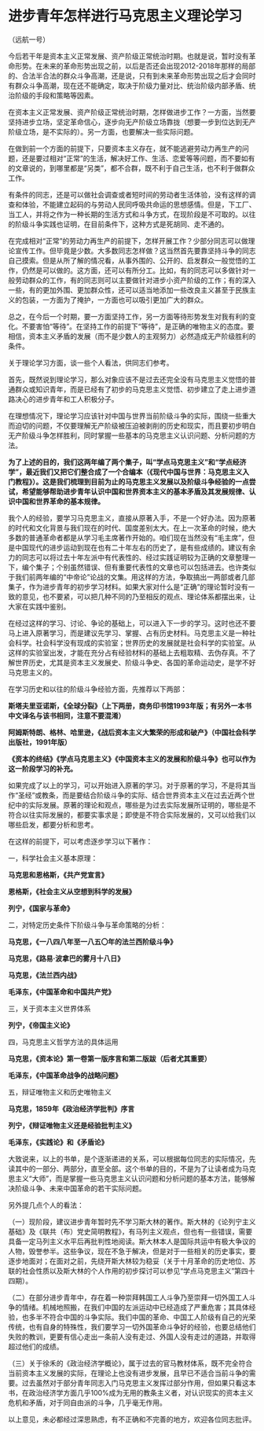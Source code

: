 # 进步青年怎样进行马克思主义理论学习

（远航一号）

今后若干年是资本主义正常发展、资产阶级正常统治时期。也就是说，暂时没有革命形势。在未来的革命形势出现之前，以后是否还会出现2012-2018年那样的局部的、合法半合法的群众斗争高潮，还是说，只有到未来革命形势出现之后才会同时有群众斗争高潮，现在还不能确定，取决于阶级力量对比、统治阶级内部矛盾、统治阶级的手段和策略等因素。

在资本主义正常发展、资产阶级正常统治时期，怎样做进步工作？一方面，当然要坚持进步立场，坚定革命信心，逐步向无产阶级立场靠拢（想要一步到位达到无产阶级立场，是不实际的）。另一方面，也要解决一些实际问题。

在做到前一个方面的前提下，只要资本主义存在，就不能逃避劳动力再生产的问题，还是要过相对“正常”的生活，解决好工作、生活、恋爱等等问题，而不要如有的文章说的，到哪里都是“另类”，都不合群，既不利于自己生活，也不利于做群众工作。

有条件的同志，还是可以做社会调查或者短时间的劳动者生活体验，没有这样的调查和体验，不能建立起码的与劳动人民同呼吸共命运的思想感情。但是，下工厂、当工人，并将之作为一种长期的生活方式和斗争方式，在现阶段是不可取的。以往的阶级斗争实践也证明，在目前条件下，这种方式是死胡同、走不通的。

在完成相对“正常”的劳动力再生产的前提下，怎样开展工作？少部分同志可以做理论宣传工作。但毕竟是少数。大多数同志怎样做？这当然首先要靠坚持斗争的同志自己摸索。但是从所了解的情况看，从事外围的、公开的、启发群众一般觉悟的工作，仍然是可以做的。这方面，还可以有所分工。比如，有的同志可以多做针对一般劳动群众的工作，有的同志则可以主要做针对进步小资产阶级的工作；有的深入一些，有的更加外围、更加群众性，还可以适当地添加一些改良主义甚至于民族主义的包装，一方面为了掩护，一方面也可以吸引更加广大的群众。

总之，在今后一个时期，要一方面坚持工作，另一方面等待形势发生对我有利的变化。不要害怕“等待”。在坚持工作的前提下“等待”，是正确的唯物主义的态度。要相信，资本主义矛盾的发展（而不是少数人的主观努力）必然造成无产阶级胜利的条件。

关于理论学习方面，谈一些个人看法，供同志们参考。

首先，既然说到理论学习，那么对象应该不是过去还完全没有马克思主义觉悟的普通群众或知识青年，而是已经有了初步的马克思主义觉悟、初步建立了走上进步道路决心的进步青年和工人积极分子。

在理想情况下，理论学习应该针对中国与世界当前阶级斗争的实际，围绕一些重大而迫切的问题，不仅要理解无产阶级被压迫被剥削的历史和现实，而且要初步明白无产阶级斗争怎样胜利，同时掌握一些基本的马克思主义认识问题、分析问题的方法。

**为了上述的目的，我们这两年编了两个集子，叫“学点马克思主义”和“学点经济学”，最近我们又把它们整合成了一个合编本（《现代中国与世界：马克思主义入门教程》）。这是我们梳理到目前为止的马克思主义发展以及阶级斗争经验的一点尝试，希望能够帮助进步青年认识中国和世界资本主义的基本矛盾及其发展规律、认识中国和世界革命的基本规律。**

我个人的经验，要学习马克思主义，直接从原著入手，不是一个好办法。因为原著的时代和文化背景与我们现在的时代、国度差别太大。在上一次革命的时候，绝大多数的普通革命者都是从学习毛主席著作开始的。咱们现在当然没有“毛主席”，但是中国现代的进步运动到现在也有二十年左右的历史了，是有些成绩的。建议有余力的同志可以将过去十年左派中有代表性的、经过实践证明较为正确的文章整理一下，编个集子；个别虽然错误、但有重要代表性的文章也可以包括进去。也许类似于我们前两年编的“中帝论”论战的文集。用这样的方法，争取搞出一两部或者几部集子，作为进步青年的初步学习材料。如果大家对什么是“正确”的理论暂时没有一致的意见，也不要紧，可以把几种不同的乃至相反的观点、理论体系都摆出来，让大家在实践中鉴别。

在经过这样的学习、讨论、争论的基础上，可以进入下一步的学习。这时也还不要马上进入原著学习，而是建议先学习、掌握、占有历史材料。马克思主义是一种社会科学。社会科学没有现成的实验室；世界历史的发展就是社会科学的实验室。从这样的实验室出发，才能在充分占有经验材料的基础上去粗取精、去伪存真。不了解世界历史，尤其是资本主义发展史、阶级斗争史、各国的革命运动史，是学不好马克思主义的。

在学习历史和以往的阶级斗争经验方面，先推荐以下两部：

**斯塔夫里亚诺斯，《全球分裂》（上下两册，商务印书馆1993年版；有另外一本书中文译名与该书相同，注意不要混淆）**

**阿姆斯特朗、格林、哈里逊，《战后资本主义大繁荣的形成和破产》（中国社会科学出版社，1991年版）**

**《资本的终结》《学点马克思主义》《中国资本主义的发展和阶级斗争》也可以作为这一阶段学习的补充。**

如果完成了以上的学习，可以开始进入原著的学习。对于原著的学习，不是将其当作“圣经”或教条，而是要结合阶级斗争的实际、结合世界资本主义在过去近两个世纪中的实际发展。原著的理论和观点，哪些是为过去实际发展所证明的，哪些是不符合以往实际发展的，都要实事求是；即使是不符合实际发展的，又可以给我们以哪些启发，都要分析和思考。

在这样的前提下，可以考虑逐步学习以下著作：

一，科学社会主义基本原理：

**马克思和恩格斯，《共产党宣言》**

**恩格斯，《社会主义从空想到科学的发展》**

**列宁，《国家与革命》**

二，对特定历史条件下阶级斗争与革命策略的分析：

**马克思，《一八四八年至一八五〇年的法兰西阶级斗争》**

**马克思，《路易·波拿巴的雾月十八日》**

**马克思，《法兰西内战》**

**毛泽东，《中国革命和中国共产党》**

三，关于资本主义世界体系

**列宁，《帝国主义论》**

四，马克思主义哲学方法的具体运用

**马克思，《资本论》第一卷第一版序言和第二版跋（后者尤其重要）**

**毛泽东，《中国革命战争的战略问题》**

五，辩证唯物主义和历史唯物主义

**马克思，1859年《政治经济学批判》序言**

**列宁，《辩证唯物主义还是经验批判主义》**

**毛泽东，《实践论》和《矛盾论》**

大致说来，以上的书单，是个逐渐递进的关系，可以根据每位同志的实际情况，先读其中的一部分、两部分，直至全部。这个书单的目的，不是为了让读者成为马克思主义“大师”，而是掌握一些马克思主义认识问题和分析问题的基本方法，能够解决阶级斗争、未来中国革命的若干实际问题。

另外提几点个人的看法：

（一）现阶段，建议进步青年暂时先不学习斯大林的著作。斯大林的《论列宁主义基础》及《联共（布）党史简明教程》，有马列主义观点，但也有一些错误，需要具备一定马列主义水平后再批判性地阅读。斯大林本人是国际共运中有极大争议的人物，毁誉参半。这些争议，现在不急于解决，但是对于一些相关的历史事实，要逐步地面对；在面对之前，先绕开斯大林较为稳妥（关于十月革命的历史地位、苏联的社会性质以及斯大林的个人作用的初步探讨可以参见“学点马克思主义”第四十四期）。

（二）在部分进步青年中，存在着一种崇拜韩国工人斗争乃至崇拜一切外国工人斗争的情绪。机械地照搬，在我们中国的左派运动中已经造成了严重危害；其具体经验，也多半不符合中国的斗争实际。我们中国的革命、中国工人阶级有自己的光荣传统，也有自身的特殊性，我们要学习一切外国革命斗争好的经验，也要总结他们失败的教训，更要有信心走出一条前人没有走过、外国人没有走过的道路，并取得超过他们的成绩。

（三）关于徐禾的《政治经济学概论》，属于过去的官马教材体系，既不完全符合当前资本主义发展的实际，在理论上也没有进步发展，且早已不适合当前斗争的需要。过去虽然对于部分青年同志入门马克思主义发挥过部分作用，但如果只看这本书，在政治经济学方面几乎100%成为无用的教条主义者，对认识现实的资本主义危机和矛盾，对于同自由派的斗争，几乎毫无作用。

以上意见，未必都经过深思熟虑，有不正确和不完善的地方，欢迎各位同志批评。
